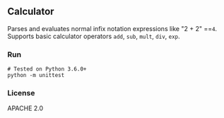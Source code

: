 ## Calculator

Parses and evaluates normal infix notation expressions like "2 + 2" ==`4`.
Supports basic calculator operators `add`, `sub`, `mult`, `div`, `exp`.


### Run
```
# Tested on Python 3.6.0+
python -m unittest
```

### License

APACHE 2.0
